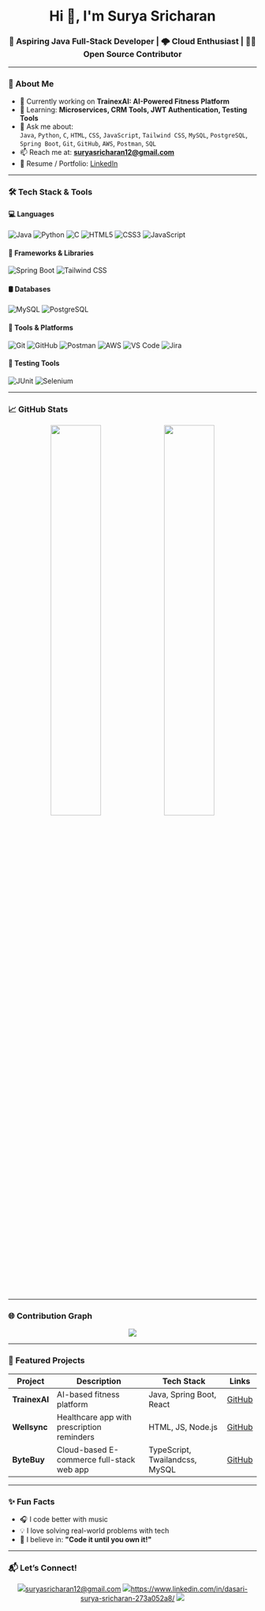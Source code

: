 <h1 align="center">Hi 👋, I'm Surya Sricharan</h1>
<h3 align="center">🚀 Aspiring Java Full-Stack Developer | 🌩️ Cloud Enthusiast | 👨‍💻 Open Source Contributor</h3>

---

### 💼 About Me

- 🔭 Currently working on **TrainexAI: AI-Powered Fitness Platform**
- 🌱 Learning: **Microservices, CRM Tools, JWT Authentication, Testing Tools**
- 💬 Ask me about:  
  `Java`, `Python`, `C`, `HTML`, `CSS`, `JavaScript`, `Tailwind CSS`, `MySQL`, `PostgreSQL`, `Spring Boot`, `Git`, `GitHub`, `AWS`, `Postman`, `SQL`
- 📫 Reach me at: **suryasricharan12@gmail.com**
- 📄 Resume / Portfolio: [LinkedIn](https://www.linkedin.com/in/dasari-surya-sricharan-273a052a8/)

---

### 🛠️ Tech Stack & Tools

#### 💻 Languages
![Java](https://img.shields.io/badge/Java-ED8B00?style=for-the-badge&logo=java&logoColor=white)
![Python](https://img.shields.io/badge/Python-3776AB?style=for-the-badge&logo=python&logoColor=white)
![C](https://img.shields.io/badge/C-00599C?style=for-the-badge&logo=c&logoColor=white)
![HTML5](https://img.shields.io/badge/HTML5-E34F26?style=for-the-badge&logo=html5&logoColor=white)
![CSS3](https://img.shields.io/badge/CSS3-1572B6?style=for-the-badge&logo=css3&logoColor=white)
![JavaScript](https://img.shields.io/badge/JavaScript-F7DF1E?style=for-the-badge&logo=javascript&logoColor=black)

#### 🔧 Frameworks & Libraries
![Spring Boot](https://img.shields.io/badge/SpringBoot-6DB33F?style=for-the-badge&logo=spring-boot&logoColor=white)
![Tailwind CSS](https://img.shields.io/badge/TailwindCSS-38B2AC?style=for-the-badge&logo=tailwind-css&logoColor=white)

#### 🛢️ Databases
![MySQL](https://img.shields.io/badge/MySQL-005C84?style=for-the-badge&logo=mysql&logoColor=white)
![PostgreSQL](https://img.shields.io/badge/PostgreSQL-4169E1?style=for-the-badge&logo=postgresql&logoColor=white)

#### 🧰 Tools & Platforms
![Git](https://img.shields.io/badge/Git-F05032?style=for-the-badge&logo=git&logoColor=white)
![GitHub](https://img.shields.io/badge/GitHub-181717?style=for-the-badge&logo=github&logoColor=white)
![Postman](https://img.shields.io/badge/Postman-FF6C37?style=for-the-badge&logo=postman&logoColor=white)
![AWS](https://img.shields.io/badge/AWS-232F3E?style=for-the-badge&logo=amazon-aws&logoColor=white)
![VS Code](https://img.shields.io/badge/VSCode-007ACC?style=for-the-badge&logo=visual-studio-code&logoColor=white)
![Jira](https://img.shields.io/badge/Jira-0052CC?style=for-the-badge&logo=jira&logoColor=white)

#### 🧪 Testing Tools
![JUnit](https://img.shields.io/badge/JUnit-25A162?style=for-the-badge&logo=junit5&logoColor=white)
![Selenium](https://img.shields.io/badge/Selenium-43B02A?style=for-the-badge&logo=selenium&logoColor=white)

---

### 📈 GitHub Stats

<p align="center">
  <img src="https://github-readme-stats.vercel.app/api?username=yourusername&show_icons=true&theme=tokyonight" width="45%" />
  <img src="https://github-readme-streak-stats.herokuapp.com/?user=yourusername&theme=tokyonight" width="45%" />
</p>

---

### 🌐 Contribution Graph

<p align="center">
  <img src="https://github-readme-activity-graph.cyclic.app/graph?username=yourusername&theme=react-dark" />
</p>

---

### 📌 Featured Projects

| Project     | Description                                    | Tech Stack                     | Links                                      |
|-------------|------------------------------------------------|--------------------------------|--------------------------------------------|
| **TrainexAI** | AI-based fitness platform                      | Java, Spring Boot, React       | [GitHub](https://github.com/yourrepo) |
| **Wellsync** | Healthcare app with prescription reminders     | HTML, JS, Node.js              | [GitHub](https://github.com/yourrepo) |
| **ByteBuy**  | Cloud-based E-commerce full-stack web app      | TypeScript, Twailandcss, MySQL       | [GitHub](https://github.com/yourrepo) |

---

### ✨ Fun Facts

- 🎧 I code better with music
- 💡 I love solving real-world problems with tech
- 🌟 I believe in: **"Code it until you own it!"**

---

### 📬 Let’s Connect!

<p align="center">
  <a href="mailto:youremail@gmail.com"><img src="https://img.shields.io/badge/Gmail-D14836?style=for-the-badge&logo=gmail&logoColor=white"/>suryasricharan12@gmail.com</a>
  <a href="https://linkedin.com/in/yourprofile"><img src="https://img.shields.io/badge/LinkedIn-0077B5?style=for-the-badge&logo=linkedin&logoColor=white"/>https://www.linkedin.com/in/dasari-surya-sricharan-273a052a8/</a>
  <a href="https://yourportfolio.com"><img src="https://img.shields.io/badge/Portfolio-12100E?style=for-the-badge&logo=firefox&logoColor=white"/></a>
</p>

